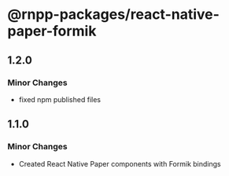 # @rnpp-packages/react-native-paper-formik

## 1.2.0

### Minor Changes

- fixed npm published files

## 1.1.0

### Minor Changes

- Created React Native Paper components with Formik bindings
